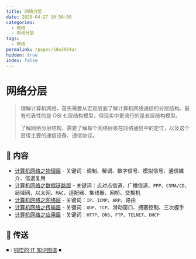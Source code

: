 ```yaml
---
title: 网络分层
date: 2020-04-27 10:56:00
categories:
  - 网络
  - 网络分层
tags:
  - 网络
permalink: /pages/18e3954a/
hidden: true
index: false
---
```


# 网络分层

> 理解计算机网络，首先需要从宏观层面了解计算机网络通信的分层结构。最有代表性的是 OSI 七层结构模型，但现实中更流行的是五层结构模型。
>
> 了解网络分层结构，需要了解每个网络层级在网络通信中的定位，以及这个层级主要的通信设备、通信协议。

## 📖 内容

  - [计算机网络之物理层](物理层.md) - 关键词：调制、解调、数字信号、模拟信号、通信媒介、信道复用
  - [计算机网络之数据链路层](数据链路层.md) - 关键词：点对点信道、广播信道、`PPP`、`CSMA/CD`、局域网、以太网、`MAC`、适配器、集线器、网桥、交换机
  - [计算机网络之网络层](网络层.md) - 关键词：`IP`、`ICMP`、`ARP`、路由
  - [计算机网络之传输层](传输层.md) - 关键词：`UDP`、`TCP`、滑动窗口、拥塞控制、三次握手
  - [计算机网络之应用层](应用层.md) - 关键词：`HTTP`、`DNS`、`FTP`、`TELNET`、`DHCP`

## 🚪 传送

◾ 💧 [钝悟的 IT 知识图谱](https://dunwu.github.io/waterdrop/) ◾